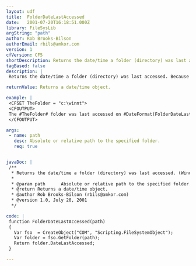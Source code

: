 ```yaml
---
layout: udf
title:  FolderDateLastAccessed
date:   2001-07-20T16:18:51.000Z
library: FileSysLib
argString: "path"
author: Rob Brooks-Bilson
authorEmail: rbils@amkor.com
version: 1
cfVersion: CF5
shortDescription: Returns the date/time a folder (directory) was last accessed. (Windows only)
tagBased: false
description: |
 Returns the date/time a folder (directory) was last accessed. Because this function uses COM, it is only supported in the Windows version of ColdFusion.

returnValue: Returns a date/time object.

example: |
 <CFSET TheFolder = "c:\winnt">
 <CFOUTPUT>
 The #TheFolder# folder was last accessed on #DateFormat(FolderDateLastAccessed(TheFolder), 'mm/dd/yyyy')# at #TimeFormat(FolderDateLastAccessed(TheFolder), 'HH:MM:SS')#.
 </CFOUTPUT>

args:
 - name: path
   desc: Absolute or relative path to the specified folder.
   req: true


javaDoc: |
 /**
  * Returns the date/time a folder (directory) was last accessed. (Windows only)
  * 
  * @param path      Absolute or relative path to the specified folder. 
  * @return Returns a date/time object. 
  * @author Rob Brooks-Bilson (rbils@amkor.com) 
  * @version 1.0, July 20, 2001 
  */

code: |
 function FolderDateLastAccessed(path)
 {
   Var fso  = CreateObject("COM", "Scripting.FileSystemObject");
   Var folder = fso.GetFolder(path);
   Return folder.DateLastAccessed;
 }

---
```


